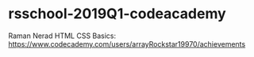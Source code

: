 # rsschool-2019Q1-codeacademy
Raman Nerad
HTML CSS Basics: https://www.codecademy.com/users/arrayRockstar19970/achievements

